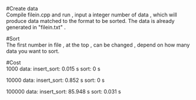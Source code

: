 #Create data  
Compile filein.cpp and run , input a integer number of data , which will produce data matched to the format to be sorted.
The data is already generated in "filein.txt" .

#Sort  
The first number in file , at the top , can be changed , depend on how many data you want to sort.

#Cost   
1000 data:
insert_sort: 0.015 s
sort: 0 s

10000 data:
insert_sort: 0.852 s
sort: 0 s

100000 data:
insert_sort: 85.948 s
sort: 0.031 s


